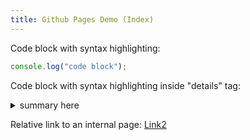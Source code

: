 ```yaml
---
title: Github Pages Demo (Index)
---
```


Code block with syntax highlighting:

~~~js
console.log("code block");
~~~

Code block with syntax highlighting inside "details" tag:

<details>
<summary>summary here</summary>
 
~~~js
console.log("details here");
~~~

</details>

Relative link to an internal page: [Link2](/linkme.md)

